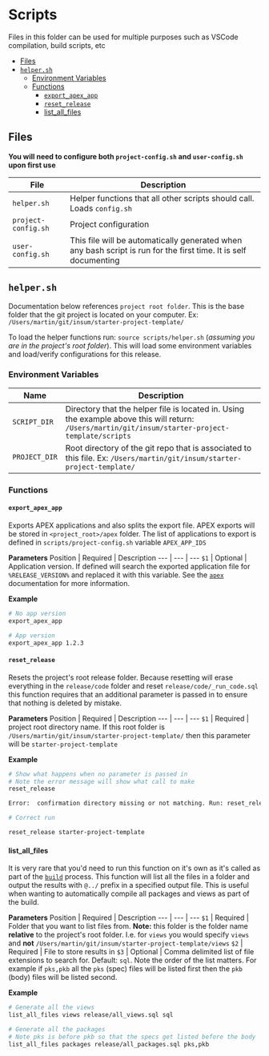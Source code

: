 # Scripts

Files in this folder can be used for multiple purposes such as VSCode compilation, build scripts, etc

- [Files](#files)
- [`helper.sh`](#helpersh)
  - [Environment Variables](#environment-variables)
  - [Functions](#functions)
    - [`export_apex_app`](#export_apex_app)
    - [`reset_release`](#reset_release)
    - [list_all_files](#list_all_files)

## Files

**You will need to configure both `project-config.sh` and `user-config.sh` upon first use**

File | Description
--- | ---
`helper.sh` | Helper functions that all other scripts should call. Loads `config.sh`
`project-config.sh` | Project configuration
`user-config.sh` | This file will be automatically generated when any bash script is run for the first time. It is self documenting



## `helper.sh`

Documentation below references `project root folder`. This is the base folder that the git project is located on your computer. Ex: `/Users/martin/git/insum/starter-project-template/`

To load the helper functions run: `source scripts/helper.sh` (*assuming you are in the project's root folder*). This will load some environment variables and load/verify configurations for this release.

### Environment Variables

Name | Description
--- | ---
`SCRIPT_DIR` | Directory that the helper file is located in. Using the example above this will return: `/Users/martin/git/insum/starter-project-template/scripts`
`PROJECT_DIR` | Root directory of the git repo that is associated to this file. Ex: `/Users/martin/git/insum/starter-project-template/`


### Functions

#### `export_apex_app`

Exports APEX applications and also splits the export file. APEX exports will be stored in `<project_root>/apex` folder. The list of applications to export is defined in `scripts/project-config.sh` variable `APEX_APP_IDS`

**Parameters**
Position | Required | Description
--- | --- | ---
`$1` | Optional | Application version. If defined will search the exported application file for `%RELEASE_VERSION%` and replaced it with this variable. See the [`apex`](../apex/) documentation for more information.

**Example**

```bash
# No app version
export_apex_app

# App version
export_apex_app 1.2.3
```


#### `reset_release`

Resets the project's root release folder. Because resetting will erase everything in the `release/code` folder and reset `release/code/_run_code.sql` this function requires that an additional parameter is passed in to ensure that nothing is deleted by mistake.

**Parameters**
Position | Required | Description
--- | --- | ---
`$1` | Required | project root directory name. If this root folder is `/Users/martin/git/insum/starter-project-template/` then this parameter will be `starter-project-template`

**Example**

```bash
# Show what happens when no parameter is passed in
# Note the error message will show what call to make
reset_release 

Error:  confirmation directory missing or not matching. Run: reset_release starter-project-template

# Correct run

reset_release starter-project-template
```


#### list_all_files

It is very rare that you'd need to run this function on it's own as it's called as part of the [`build`](../build) process. This function will list all the files in a folder and output the results with `@../` prefix in a specified output file. This is useful when wanting to automatically compile all packages and views as part of the build.

**Parameters**
Position | Required | Description
--- | --- | ---
`$1` | Required | Folder that you want to list files from. **Note:** this folder is the folder name **relative** to the project's root folder. I.e. for `views` you would specify `views` and **not** `/Users/martin/git/insum/starter-project-template/views`
`$2` | Required | File to store results in
`$3` | Optional | Comma delimited list of file extensions to search for. Default: `sql`. Note the order of the list matters. For example if `pks,pkb` all the `pks` (spec) files will be listed first then the `pkb` (body) files will be listed second.

**Example**
```bash
# Generate all the views
list_all_files views release/all_views.sql sql

# Generate all the packages
# Note pks is before pkb so that the specs get listed before the body
list_all_files packages release/all_packages.sql pks,pkb
```

